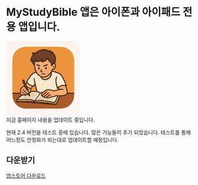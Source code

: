 # MyStudyBible 앱은 아이폰과 아이패드 전용 앱입니다.

<img src="MyStudyBible_2_4_Images/bibleAppIcon.png" width="200">

<br>
지금 홈페이지 내용을 업데이트 중입니다.

현재 2.4 버전을 테스트 중에 있습니다. 많은 기능들이 추가 되었습니다.
테스트를 통해 어느정도 안정화가 되는대로 업데이트할 예정입니다.

## 다운받기

[앱스토어 다운로드](https://apps.apple.com/us/app/mystudybible/id6743988874)
